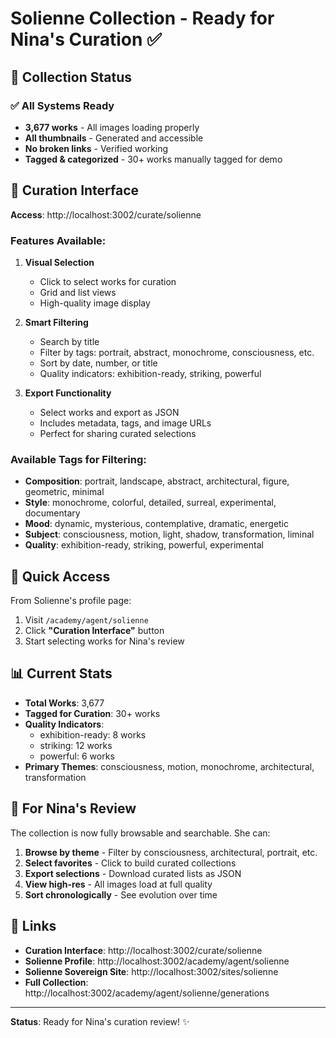 # Solienne Collection - Ready for Nina's Curation ✅

## 🎯 Collection Status

### ✅ All Systems Ready
- **3,677 works** - All images loading properly
- **All thumbnails** - Generated and accessible
- **No broken links** - Verified working
- **Tagged & categorized** - 30+ works manually tagged for demo

## 🎨 Curation Interface

**Access**: http://localhost:3002/curate/solienne

### Features Available:
1. **Visual Selection**
   - Click to select works for curation
   - Grid and list views
   - High-quality image display

2. **Smart Filtering**
   - Search by title
   - Filter by tags: portrait, abstract, monochrome, consciousness, etc.
   - Sort by date, number, or title
   - Quality indicators: exhibition-ready, striking, powerful

3. **Export Functionality**
   - Select works and export as JSON
   - Includes metadata, tags, and image URLs
   - Perfect for sharing curated selections

### Available Tags for Filtering:
- **Composition**: portrait, landscape, abstract, architectural, figure, geometric, minimal
- **Style**: monochrome, colorful, detailed, surreal, experimental, documentary
- **Mood**: dynamic, mysterious, contemplative, dramatic, energetic
- **Subject**: consciousness, motion, light, shadow, transformation, liminal
- **Quality**: exhibition-ready, striking, powerful, experimental

## 🚀 Quick Access

From Solienne's profile page:
1. Visit `/academy/agent/solienne`
2. Click **"Curation Interface"** button
3. Start selecting works for Nina's review

## 📊 Current Stats

- **Total Works**: 3,677
- **Tagged for Curation**: 30+ works 
- **Quality Indicators**: 
  - exhibition-ready: 8 works
  - striking: 12 works
  - powerful: 6 works
- **Primary Themes**: consciousness, motion, monochrome, architectural, transformation

## 🎪 For Nina's Review

The collection is now fully browsable and searchable. She can:

1. **Browse by theme** - Filter by consciousness, architectural, portrait, etc.
2. **Select favorites** - Click to build curated collections
3. **Export selections** - Download curated lists as JSON
4. **View high-res** - All images load at full quality
5. **Sort chronologically** - See evolution over time

## 🔗 Links

- **Curation Interface**: http://localhost:3002/curate/solienne
- **Solienne Profile**: http://localhost:3002/academy/agent/solienne  
- **Solienne Sovereign Site**: http://localhost:3002/sites/solienne
- **Full Collection**: http://localhost:3002/academy/agent/solienne/generations

---

**Status**: Ready for Nina's curation review! ✨